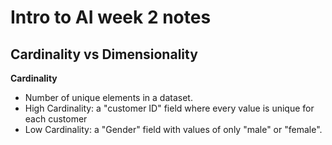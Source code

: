 # Intro to AI week 2 notes

## Cardinality vs Dimensionality

**Cardinality**
- Number of unique elements in a dataset.
- High Cardinality: a "customer ID" field where every value is unique for each customer
- Low Cardinality: a "Gender" field with values of only "male" or "female".


